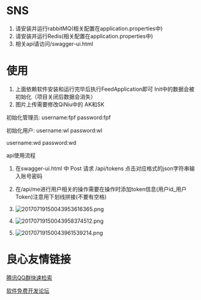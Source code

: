 #  SNS
1. 请安装并运行rabbitMQ(相关配置在application.properties中)
2. 请安装并运行Redis(相关配置在application.properties中)
3. 相关api请访问/swagger-ui.html

# 使用
1. 上面依赖软件安装和运行完毕后执行FeedApplication即可 Init中的数据会被初始化（项目关闭后数据会消失）
2. 图片上传需要修改QiNiu中的 AK和SK

初始化管理员:
username:fpf
password:fpf

初始化用户:
username:wl
password:wl

username:wd
password:wd

api使用流程
1. 在swagger-ui.html 中 Post 请求 /api/tokens 点击对应格式的json字符串输入账号密码
2. 在/api/me进行用户相关的操作需要在操作时添加token信息(用户id_用户Token)注意用下划线拼接(不要有空格)

3. ![20170719150043953616365.png](http://oivs8obu7.bkt.clouddn.com/20170719150043953616365.png)
4. ![20170719150043958374512.png](http://oivs8obu7.bkt.clouddn.com/20170719150043958374512.png)
5. ![20170719150043961539214.png](http://oivs8obu7.bkt.clouddn.com/20170719150043961539214.png)


 # 良心友情链接

[腾讯QQ群快速检索](http://u.720life.cn/s/8cf73f7c)

[软件免费开发论坛](http://u.720life.cn/s/bbb01dc0)